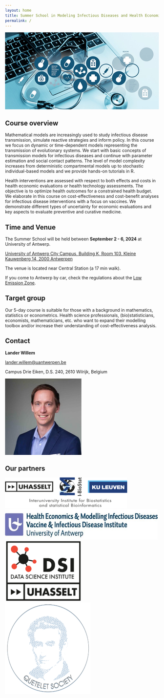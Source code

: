 ```yaml
---
layout: home
title: Summer School in Modeling Infectious Diseases and Health Economics
permalink: /
---
```

![Banner](assets/gitbook/images/Banner.jpg)


## Course overview

Mathematical models are increasingly used to study infectious disease transmission, simulate reactive strategies and inform policy. In this course we focus on dynamic or time-dependent models representing the transmission of evolutionary systems. We start with basic concepts of transmission models for infectious diseases and continue with parameter estimation and social contact patterns. The level of model complexity increases from deterministic compartmental models up to stochastic individual-based models and we provide hands-on tutorials in R.

Health interventions are assessed with respect to both effects and costs in health economic evaluations or health technology assessments. The objective is to optimize health outcomes for a constrained health budget. We elaborate in this course on cost-effectiveness and cost-benefit analyses for infectious disease interventions with a focus on vaccines. We demonstrate different types of uncertainty for economic evaluations and key aspects to evaluate preventive and curative medicine.

## Time and Venue

The Summer School will be held between **September 2 - 6, 2024** at University of Antwerp.

[University of Antwerp City Campus, 
Building K, Room 103, 
Kleine Kauwenberg 14, 
2000 Antwerpen][1]

The venue is located near Central Station (a 17 min walk). 

If you come to Antwerp by car, check the regulations about the [Low Emission Zone][2].

## Target group

Our 5-day course is suitable for those with a background in mathematics, statistics or econometrics. Health science professionals, (bio)statisticians, economists, mathematicians, etc. who want to expand their modelling toolbox and/or increase their understanding of cost-effectiveness analysis.

## Contact

**Lander Willem**

lander.willem@uantwerpen.be

Campus Drie Eiken, D.S. 240, 2610 Wilrijk, Belgium

<img src="assets/gitbook/images/willem.jpg" width="250" height="250">


## Our partners

<img src="assets/gitbook/images/ibiostat.png" width="400" height="100">
<img src="assets/gitbook/images/antwerp.jpg" width="500" height="100">
<img src="assets/gitbook/images/dsi.png" width="250" height="200">
<img src="assets/gitbook/images/Quetelet.png" width="280" height="300">

[1]: https://www.google.com/maps/place/Gebouw+K+-+Aula+Rector+Dhanis+-+Stadscampus+UAntwerpen/@51.2242039,4.4122921,18z/data=!4m6!3m5!1s0x47c3f655da6faf2f:0xce1cf04d4576c733!8m2!3d51.2242745!4d4.4118254!16s%2Fg%2F11bwytt_mc?entry=ttu
[2]: https://www.slimnaarantwerpen.be/en/LEZ
